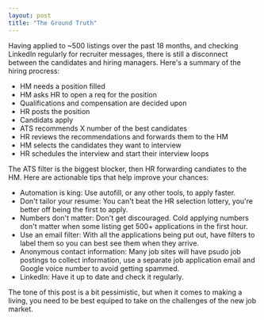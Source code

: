 ```yaml
---
layout: post
title: "The Ground Truth"
---
```


Having applied to ~500 listings over the past 18 months, and checking LinkedIn regularly for recruiter messages, there is still a disconnect between the candidates and hiring managers. Here's a summary of the hiring procress:

- HM needs a position filled
- HM asks HR to open a req for the position
- Qualifications and compensation are decided upon
- HR posts the position
- Candidats apply
- ATS recommends X number of the best candidates
- HR reviews the recommendations and forwards them to the HM
- HM selects the candidates they want to interview
- HR schedules the interview and start their interview loops

The ATS filter is the biggest blocker, then HR forwarding candiates to the HM. Here are actionable tips that help improve your chances:

- Automation is king: Use autofill, or any other tools, to apply faster.
- Don't tailor your resume: You can't beat the HR selection lottery, you're better off being the first to apply.
- Numbers don't matter: Don't get discouraged. Cold applying numbers don't matter when some listing get 500+ applications in the first hour.
- Use an email filter: With all the applications being put out, have filters to label them so you can best see them when they arrive.
- Anonymous contact information: Many job sites will have psudo job postings to collect information, use a separate job application email and Google voice number to avoid getting spammed.
- LinkedIn: Have it up to date and check it regularly.

The tone of this post is a bit pessimistic, but when it comes to making a living, you need to be best equiped to take on the challenges of the new job market.